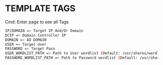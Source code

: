 # TEMPLATE TAGS

Cmd: Enter page to see all Tags

```bash
IP/DOMAIN => Target IP And/Or Domain
DCIP => Domain Controller IP
DOMAIN => AD DOMAIN
USER => Target User
PASSWORD => Target Pass
USER_WORDLIST_PATH => Path to User wordlist (Default: /usr/shares/wordlists/[PONER DEFAULT DE USUARIOS])
PASSWORD_WORDLIST_PATH => Path to Password wordlist (Default: /usr/shares/wordlists/rockyou.txt)
```